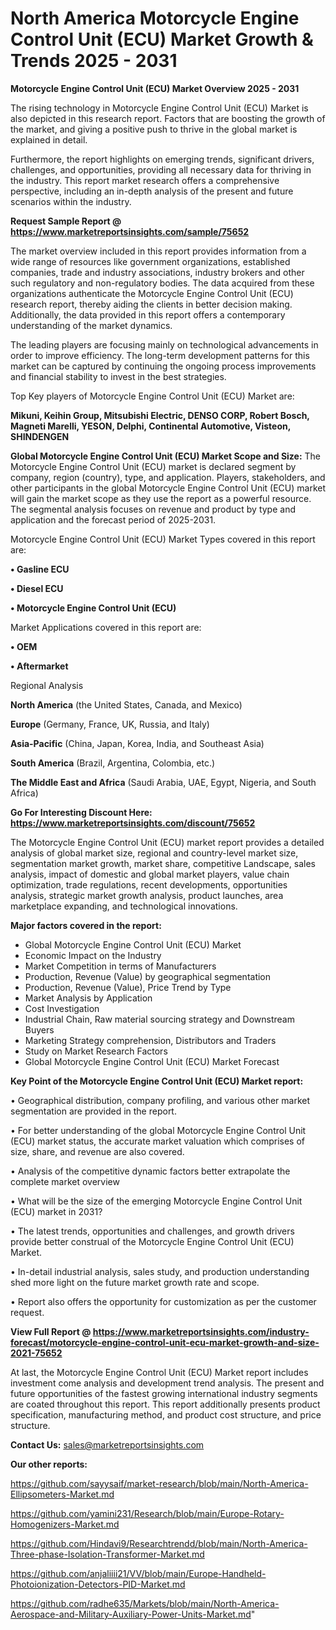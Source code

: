 # North America Motorcycle Engine Control Unit (ECU) Market Growth & Trends 2025 - 2031

<Strong> Motorcycle Engine Control Unit (ECU) Market Overview 2025 - 2031</strong>

The rising technology in Motorcycle Engine Control Unit (ECU) Market is also depicted in this research report. Factors that are boosting the growth of the market, and giving a positive push to thrive in the global market is explained in detail.

Furthermore, the report highlights on emerging trends, significant drivers, challenges, and opportunities, providing all necessary data for thriving in the industry. This report market research offers a comprehensive perspective, including an in-depth analysis of the present and future scenarios within the industry.

<strong>Request Sample Report @ <a href=https://www.marketreportsinsights.com/sample/75652>https://www.marketreportsinsights.com/sample/75652</a></strong>

The market overview included in this report provides information from a wide range of resources like government organizations, established companies, trade and industry associations, industry brokers and other such regulatory and non-regulatory bodies. The data acquired from these organizations authenticate the Motorcycle Engine Control Unit (ECU) research report, thereby aiding the clients in better decision making. Additionally, the data provided in this report offers a contemporary understanding of the market dynamics.

The leading players are focusing mainly on technological advancements in order to improve efficiency. The long-term development patterns for this market can be captured by continuing the ongoing process improvements and financial stability to invest in the best strategies.

Top Key players of Motorcycle Engine Control Unit (ECU) Market are:

<strong>Mikuni, Keihin Group, Mitsubishi Electric, DENSO CORP, Robert Bosch, Magneti Marelli, YESON, Delphi, Continental Automotive, Visteon, SHINDENGEN</strong>

<strong><b>Global Motorcycle Engine Control Unit (ECU) Market Scope and Size:</b></strong>
The Motorcycle Engine Control Unit (ECU) market is declared segment by company, region (country), type, and application. Players, stakeholders, and other participants in the global Motorcycle Engine Control Unit (ECU) market will gain the market scope as they use the report as a powerful resource. The segmental analysis focuses on revenue and product by type and application and the forecast period of 2025-2031.

Motorcycle Engine Control Unit (ECU) Market Types covered in this report are:

<strong>• Gasline ECU

• Diesel ECU

• Motorcycle Engine Control Unit (ECU)</strong>

Market Applications covered in this report are:

<strong>• OEM

• Aftermarket</strong> 

Regional Analysis

<strong>North America</strong> (the United States, Canada, and Mexico)

<strong>Europe</strong> (Germany, France, UK, Russia, and Italy)

<strong>Asia-Pacific</strong> (China, Japan, Korea, India, and Southeast Asia)

<strong>South America</strong> (Brazil, Argentina, Colombia, etc.)

<strong>The Middle East and Africa</strong> (Saudi Arabia, UAE, Egypt, Nigeria, and South Africa)

<strong>Go For Interesting Discount Here: <a href=https://www.marketreportsinsights.com/discount/75652>https://www.marketreportsinsights.com/discount/75652</a></strong>

The Motorcycle Engine Control Unit (ECU) market report provides a detailed analysis of global market size, regional and country-level market size, segmentation market growth, market share, competitive Landscape, sales analysis, impact of domestic and global market players, value chain optimization, trade regulations, recent developments, opportunities analysis, strategic market growth analysis, product launches, area marketplace expanding, and technological innovations.

<strong><b>Major factors covered in the report:</b></strong>
<ul>
  <li>Global Motorcycle Engine Control Unit (ECU) Market </li>
  <li>Economic Impact on the Industry</li>
  <li>Market Competition in terms of Manufacturers</li>
  <li>Production, Revenue (Value) by geographical segmentation</li>
  <li>Production, Revenue (Value), Price Trend by Type</li>
  <li>Market Analysis by Application</li>
  <li>Cost Investigation</li>
  <li>Industrial Chain, Raw material sourcing strategy and Downstream Buyers</li>
  <li>Marketing Strategy comprehension, Distributors and Traders</li>
  <li>Study on Market Research Factors</li>
  <li>Global Motorcycle Engine Control Unit (ECU) Market Forecast</li>
</ul>

<strong><b>Key Point of the Motorcycle Engine Control Unit (ECU) Market report:</b></strong>

• Geographical distribution, company profiling, and various other market segmentation are provided in the report.

• For better understanding of the global Motorcycle Engine Control Unit (ECU) market status, the accurate market valuation which comprises of size, share, and revenue are also covered.

• Analysis of the competitive dynamic factors better extrapolate the complete market overview

• What will be the size of the emerging Motorcycle Engine Control Unit (ECU) market in 2031?

• The latest trends, opportunities and challenges, and growth drivers provide better construal of the Motorcycle Engine Control Unit (ECU) Market.

• In-detail industrial analysis, sales study, and production understanding shed more light on the future market growth rate and scope.

• Report also offers the opportunity for customization as per the customer request.

<strong><b>View Full Report @ <a href=https://www.marketreportsinsights.com/industry-forecast/motorcycle-engine-control-unit-ecu-market-growth-and-size-2021-75652>https://www.marketreportsinsights.com/industry-forecast/motorcycle-engine-control-unit-ecu-market-growth-and-size-2021-75652</a></b></strong>


At last, the Motorcycle Engine Control Unit (ECU) Market report includes investment come analysis and development trend analysis. The present and future opportunities of the fastest growing international industry segments are coated throughout this report. This report additionally presents product specification, manufacturing method, and product cost structure, and price structure.

<strong>Contact Us:</strong>
sales@marketreportsinsights.com

<strong>Our other reports:</strong>

<a href=https://github.com/sayysaif/market-research/blob/main/North-America-Ellipsometers-Market.md>https://github.com/sayysaif/market-research/blob/main/North-America-Ellipsometers-Market.md</a>

<a href=https://github.com/yamini231/Research/blob/main/Europe-Rotary-Homogenizers-Market.md>https://github.com/yamini231/Research/blob/main/Europe-Rotary-Homogenizers-Market.md</a>

<a href=https://github.com/Hindavi9/Researchtrendd/blob/main/North-America-Three-phase-Isolation-Transformer-Market.md>https://github.com/Hindavi9/Researchtrendd/blob/main/North-America-Three-phase-Isolation-Transformer-Market.md</a>

<a href=https://github.com/anjaliiii21/VV/blob/main/Europe-Handheld-Photoionization-Detectors-PID-Market.md>https://github.com/anjaliiii21/VV/blob/main/Europe-Handheld-Photoionization-Detectors-PID-Market.md</a>

<a href=https://github.com/radhe635/Markets/blob/main/North-America-Aerospace-and-Military-Auxiliary-Power-Units-Market.md>https://github.com/radhe635/Markets/blob/main/North-America-Aerospace-and-Military-Auxiliary-Power-Units-Market.md</a>"
